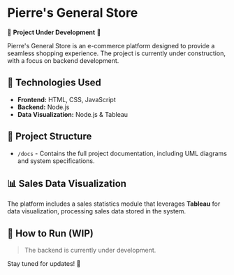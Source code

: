 # Pierre's General Store

🚧 **Project Under Development** 🚧

Pierre's General Store is an e-commerce platform designed to provide a seamless shopping experience. The project is currently under construction, with a focus on backend development.

## 📌 Technologies Used

- **Frontend:** HTML, CSS, JavaScript  
- **Backend:** Node.js  
- **Data Visualization:** Node.js & Tableau  

## 📂 Project Structure

- `/docs` - Contains the full project documentation, including UML diagrams and system specifications.

## 📊 Sales Data Visualization

The platform includes a sales statistics module that leverages **Tableau** for data visualization, processing sales data stored in the system.

## 🚀 How to Run (WIP)

> The backend is currently under development.

Stay tuned for updates! 🔧  
